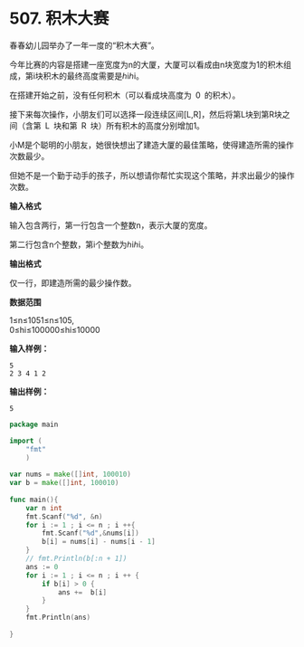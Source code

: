 # 507. 积木大赛



春春幼儿园举办了一年一度的“积木大赛”。

今年比赛的内容是搭建一座宽度为n的大厦，大厦可以看成由n块宽度为1的积木组成，第i块积木的最终高度需要是ℎiℎi。

在搭建开始之前，没有任何积木（可以看成块高度为 0 的积木）。

接下来每次操作，小朋友们可以选择一段连续区间\[L,R\]，然后将第L块到第R块之间（含第 L 块和第 R 块）所有积木的高度分别增加1。

小M是个聪明的小朋友，她很快想出了建造大厦的最佳策略，使得建造所需的操作次数最少。

但她不是一个勤于动手的孩子，所以想请你帮忙实现这个策略，并求出最少的操作次数。

**输入格式**

输入包含两行，第一行包含一个整数n，表示大厦的宽度。 

第二行包含n个整数，第i个整数为ℎiℎi。

**输出格式**

仅一行，即建造所需的最少操作数。

**数据范围**

1≤n≤1051≤n≤105,  
0≤hi≤100000≤hi≤10000

**输入样例：**

```text
5
2 3 4 1 2
```

**输出样例：**

```text
5
```

```go
package main

import (
    "fmt"
    )
    
var nums = make([]int, 100010)
var b = make([]int, 100010)
    
func main(){
    var n int 
    fmt.Scanf("%d", &n)
    for i := 1 ; i <= n ; i ++{
        fmt.Scanf("%d",&nums[i])
        b[i] = nums[i] - nums[i - 1]
    }
    // fmt.Println(b[:n + 1])
    ans := 0 
    for i := 1 ; i <= n ; i ++ {
        if b[i] > 0 {
            ans +=  b[i]
        }
    }
    fmt.Println(ans)
    
}
```

